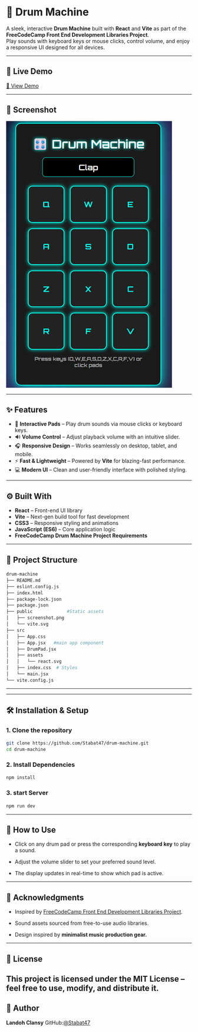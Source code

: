 # 🥁 Drum Machine

A sleek, interactive **Drum Machine** built with **React** and **Vite** as part of the **FreeCodeCamp Front End Development Libraries Project**.  
Play sounds with keyboard keys or mouse clicks, control volume, and enjoy a responsive UI designed for all devices.

---

## 🚀 Live Demo

[🔗 View Demo](https://drum-machine-tan-nine.vercel.app/)

---
## 📸 Screenshot
![screenshot](./public/screenshot.png)

---

## ✨ Features

- 🎹 **Interactive Pads** – Play drum sounds via mouse clicks or keyboard keys.
- 🔊 **Volume Control** – Adjust playback volume with an intuitive slider.
- 🎧 **Responsive Design** – Works seamlessly on desktop, tablet, and mobile.
- ⚡ **Fast & Lightweight** – Powered by **Vite** for blazing-fast performance.
- 💻 **Modern UI** – Clean and user-friendly interface with polished styling.

---

## ⚙️ Built With

- **React** – Front-end UI library  
- **Vite** – Next-gen build tool for fast development  
- **CSS3** – Responsive styling and animations  
- **JavaScript (ES6)** – Core application logic  
- **FreeCodeCamp Drum Machine Project Requirements**

---

## 📂 Project Structure
```bash 
drum-machine
├── README.md
├── eslint.config.js
├── index.html
├── package-lock.json
├── package.json
├── public             #Static assets
│   ├── screenshot.png
│   └── vite.svg
├── src
│   ├── App.css  
│   ├── App.jsx   #main app component
│   ├── DrumPad.jsx
│   ├── assets
│   │   └── react.svg
│   ├── index.css  # Styles
│   └── main.jsx
└── vite.config.js
```
---

---

## 🛠️ Installation & Setup

### 1. Clone the repository
   ```bash
   git clone https://github.com/Stabat47/drum-machine.git
   cd drum-machine
 ```
### 2. Install Dependencies
```bash 
npm install
```
### 3. start Server
```bash
npm run dev
```
---
## 📖 How to Use

- Click on any drum pad or press the corresponding **keyboard key** to play a sound.

- Adjust the volume slider to set your preferred sound level.

- The display updates in real-time to show which pad is active.
---

## 🙌 Acknowledgments

- Inspired by [FreeCodeCamp Front End Development Libraries Project](https://www.freecodecamp.org/).

- Sound assets sourced from free-to-use audio libraries.

- Design inspired by **minimalist music production gear.**
---
## 📝 License

This project is licensed under the **MIT License** – feel free to use, modify, and distribute it.
---

## 👤 Author
**Landoh Clansy**
GitHub:[@Stabat47](github.com/Stabat47)
